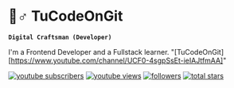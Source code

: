 # 🌱♂️ TuCodeOnGit

**`Digital Craftsman (Developer)`**

I'm a Frontend Developer and a Fullstack learner. "[TuCodeOnGit][https://www.youtube.com/channel/UCF0-4sgpSsEt-ieIAJtfmAA]"

  <p align="left">
      <a href="https://www.youtube.com/channel/UCF0-4sgpSsEt-ieIAJtfmAA?sub_confirmation=1">
         <img alt="youtube subscribers" title="Subscribe to my YouTube channel" src="https://custom-icon-badges.demolab.com/youtube/channel/subscribers/UCF0-4sgpSsEt-ieIAJtfmAA?color=%23E05D44&label=SUBSCRIBE&logo=video&logoColor=white&style=for-the-badge&labelColor=CE4630"/></a> 
      <a href="https://www.youtube.com/channel/UCF0-4sgpSsEt-ieIAJtfmAA">
         <img alt="youtube views" title="YouTube views" src="https://custom-icon-badges.demolab.com/youtube/channel/views/UCF0-4sgpSsEt-ieIAJtfmAA?color=%23E1AD0E&logo=eye&logoColor=white&style=for-the-badge&labelColor=C79600"/></a> 
      <a href="https://github.com/TuCodeOnGit?tab=followers">
         <img alt="followers" title="Follow me on Github" src="https://custom-icon-badges.demolab.com/github/followers/TuCodeOnGit?color=236ad3&labelColor=1155ba&style=for-the-badge&logo=person-add&label=Follow&logoColor=white"/></a>
      <a href="https://github.com/channel/TuCodeOnGit?tab=repositories&sort=stargazers">
         <img alt="total stars" title="Total stars on GitHub" src="https://custom-icon-badges.demolab.com/github/stars/TuCodeOnGit?color=55960c&style=for-the-badge&labelColor=488207&logo=star"/></a>
   </p>

